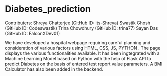# Diabetes_prediction
Contributers:
Shreya Chatterjee (GitHub ID: Its-Shreya)
Swastik Ghosh (GitHub ID: Codeswastik)
Trina Chowdhury (GitHub ID: trina77)
Sayan Das (GitHub ID: FalconXDev01)

We have developed a hospital webpage  requiring careful planning and consideration of various factors using HTML, CSS, JS, PYTHON . The page displays the various functionalities available. It has been ingtegrated with a Machine Learning Model based on Python with the help of Flask API to predict Diabetes on the basis of entered test report value parameters. A BMI Calculator has also been added in the backend.
